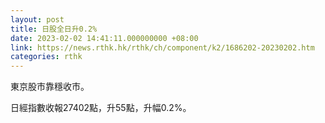 ```yaml
---
layout: post
title: 日股全日升0.2%
date: 2023-02-02 14:41:11.000000000 +08:00
link: https://news.rthk.hk/rthk/ch/component/k2/1686202-20230202.htm
categories: rthk
---
```


東京股市靠穩收市。

日經指數收報27402點，升55點，升幅0.2%。
